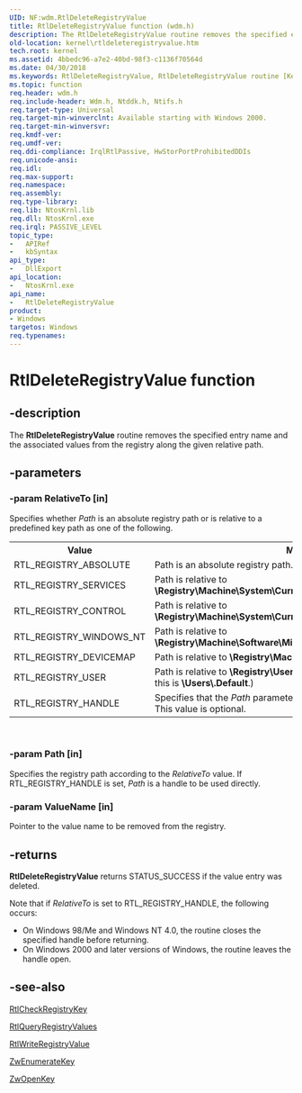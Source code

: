 ```yaml
---
UID: NF:wdm.RtlDeleteRegistryValue
title: RtlDeleteRegistryValue function (wdm.h)
description: The RtlDeleteRegistryValue routine removes the specified entry name and the associated values from the registry along the given relative path.
old-location: kernel\rtldeleteregistryvalue.htm
tech.root: kernel
ms.assetid: 4bbedc96-a7e2-40bd-98f3-c1136f70564d
ms.date: 04/30/2018
ms.keywords: RtlDeleteRegistryValue, RtlDeleteRegistryValue routine [Kernel-Mode Driver Architecture], k109_ad2e98c7-7787-49b2-b2af-1782d7f64e0d.xml, kernel.rtldeleteregistryvalue, wdm/RtlDeleteRegistryValue
ms.topic: function
req.header: wdm.h
req.include-header: Wdm.h, Ntddk.h, Ntifs.h
req.target-type: Universal
req.target-min-winverclnt: Available starting with Windows 2000.
req.target-min-winversvr: 
req.kmdf-ver: 
req.umdf-ver: 
req.ddi-compliance: IrqlRtlPassive, HwStorPortProhibitedDDIs
req.unicode-ansi: 
req.idl: 
req.max-support: 
req.namespace: 
req.assembly: 
req.type-library: 
req.lib: NtosKrnl.lib
req.dll: NtosKrnl.exe
req.irql: PASSIVE_LEVEL
topic_type:
-	APIRef
-	kbSyntax
api_type:
-	DllExport
api_location:
-	NtosKrnl.exe
api_name:
-	RtlDeleteRegistryValue
product:
- Windows
targetos: Windows
req.typenames: 
---
```


# RtlDeleteRegistryValue function


## -description


The <b>RtlDeleteRegistryValue</b> routine removes the specified entry name and the associated values from the registry along the given relative path.


## -parameters




### -param RelativeTo [in]

Specifies whether <i>Path</i> is an absolute registry path or is relative to a predefined key path as one of the following.

<table>
<tr>
<th>Value</th>
<th>Meaning</th>
</tr>
<tr>
<td>
RTL_REGISTRY_ABSOLUTE

</td>
<td>
Path is an absolute registry path.

</td>
</tr>
<tr>
<td>
RTL_REGISTRY_SERVICES

</td>
<td>
Path is relative to <b>\Registry\Machine\System\CurrentControlSet\Services</b>.

</td>
</tr>
<tr>
<td>
RTL_REGISTRY_CONTROL

</td>
<td>
Path is relative to <b>\Registry\Machine\System\CurrentControlSet\Control</b>.

</td>
</tr>
<tr>
<td>
RTL_REGISTRY_WINDOWS_NT

</td>
<td>
Path is relative to <b>\Registry\Machine\Software\Microsoft\Windows NT\CurrentVersion</b>.

</td>
</tr>
<tr>
<td>
RTL_REGISTRY_DEVICEMAP

</td>
<td>
Path is relative to <b>\Registry\Machine\Hardware\DeviceMap</b>.

</td>
</tr>
<tr>
<td>
RTL_REGISTRY_USER

</td>
<td>
Path is relative to <b>\Registry\User\CurrentUser</b>. (For a system process, this is <b>\Users\.Default</b>.)

</td>
</tr>
<tr>
<td>
RTL_REGISTRY_HANDLE

</td>
<td>
Specifies that the <i>Path</i> parameter is actually a registry handle to use. This value is optional.

</td>
</tr>
</table>
 


### -param Path [in]

Specifies the registry path according to the <i>RelativeTo</i> value. If RTL_REGISTRY_HANDLE is set, <i>Path</i> is a handle to be used directly.


### -param ValueName [in]

Pointer to the value name to be removed from the registry.


## -returns



<b>RtlDeleteRegistryValue</b> returns STATUS_SUCCESS if the value entry was deleted.

Note that if <i>RelativeTo</i> is set to RTL_REGISTRY_HANDLE, the following occurs:

<ul>
<li>
On Windows 98/Me and Windows NT 4.0, the routine closes the specified handle before returning.

</li>
<li>
On Windows 2000 and later versions of Windows, the routine leaves the handle open.

</li>
</ul>



## -see-also




<a href="https://msdn.microsoft.com/library/windows/hardware/ff561754">RtlCheckRegistryKey</a>



<a href="https://msdn.microsoft.com/library/windows/hardware/ff562046">RtlQueryRegistryValues</a>



<a href="https://msdn.microsoft.com/library/windows/hardware/ff563034">RtlWriteRegistryValue</a>



<a href="https://msdn.microsoft.com/library/windows/hardware/ff566447">ZwEnumerateKey</a>



<a href="https://msdn.microsoft.com/library/windows/hardware/ff567014">ZwOpenKey</a>
 

 

